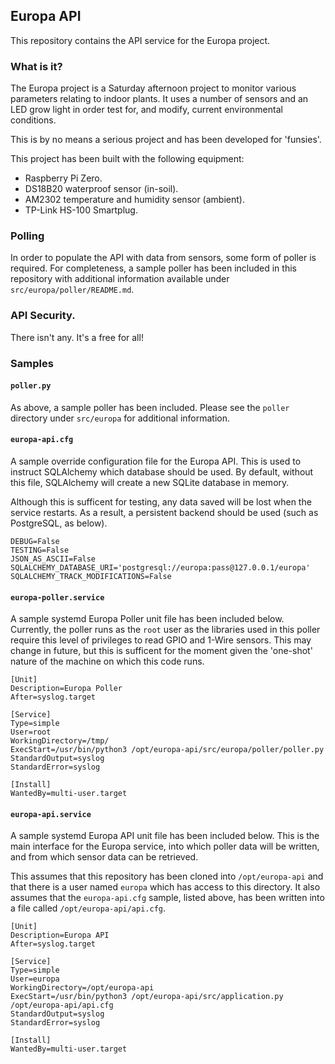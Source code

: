 ## Europa API

This repository contains the API service for the Europa project.

### What is it?

The Europa project is a Saturday afternoon project to monitor various parameters
relating to indoor plants. It uses a number of sensors and an LED grow light
in order test for, and modify, current environmental conditions.

This is by no means a serious project and has been developed for 'funsies'.

This project has been built with the following equipment:

  * Raspberry Pi Zero.
  * DS18B20 waterproof sensor (in-soil).
  * AM2302 temperature and humidity sensor (ambient).
  * TP-Link HS-100 Smartplug.

### Polling

In order to populate the API with data from sensors, some form of poller is
required. For completeness, a sample poller has been included in this repository
with additional information available under `src/europa/poller/README.md`.

### API Security.

There isn't any. It's a free for all!

### Samples

#### `poller.py`

As above, a sample poller has been included. Please see the `poller` directory
under `src/europa` for additional information.

#### `europa-api.cfg`

A sample override configuration file for the Europa API. This is used to
instruct SQLAlchemy which database should be used. By default, without this
file, SQLAlchemy will create a new SQLite database in memory.

Although this is sufficent for testing, any data saved will be lost when the
service restarts. As a result, a persistent backend should be used (such as
PostgreSQL, as below).

```
DEBUG=False
TESTING=False
JSON_AS_ASCII=False
SQLALCHEMY_DATABASE_URI='postgresql://europa:pass@127.0.0.1/europa'
SQLALCHEMY_TRACK_MODIFICATIONS=False
```

#### `europa-poller.service`

A sample systemd Europa Poller unit file has been included below. Currently, the
poller runs as the `root` user as the libraries used in this poller require this
level of privileges to read GPIO and 1-Wire sensors. This may change in future,
but this is sufficent for the moment given the 'one-shot' nature of the machine
on which this code runs.

```
[Unit]
Description=Europa Poller
After=syslog.target

[Service]
Type=simple
User=root
WorkingDirectory=/tmp/
ExecStart=/usr/bin/python3 /opt/europa-api/src/europa/poller/poller.py
StandardOutput=syslog
StandardError=syslog

[Install]
WantedBy=multi-user.target
```

#### `europa-api.service`

A sample systemd Europa API unit file has been included below. This is the main
interface for the Europa service, into which poller data will be written, and
from which sensor data can be retrieved.

This assumes that this repository has been cloned into `/opt/europa-api` and 
that there is a user named `europa` which has access to this directory. It also
assumes that the `europa-api.cfg` sample, listed above, has been written into
a file called `/opt/europa-api/api.cfg`.

```
[Unit]
Description=Europa API
After=syslog.target

[Service]
Type=simple
User=europa
WorkingDirectory=/opt/europa-api
ExecStart=/usr/bin/python3 /opt/europa-api/src/application.py /opt/europa-api/api.cfg
StandardOutput=syslog
StandardError=syslog

[Install]
WantedBy=multi-user.target
```
